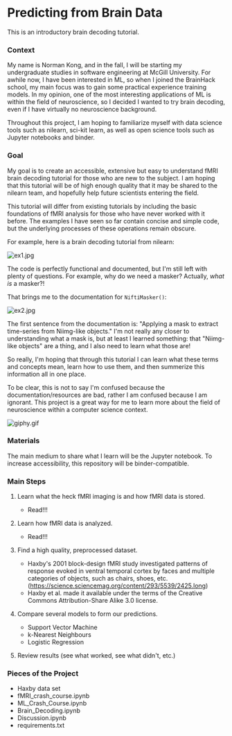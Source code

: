 # Predicting from Brain Data

This is an introductory brain decoding tutorial. 

### Context

My name is Norman Kong, and in the fall, I will be starting my undergraduate studies in software engineering at McGill University. For awhile now, I have been interested in ML, so when I joined the BrainHack school, my main focus was to gain some practical experience training models. In my opinion, one of the most interesting applications of ML is within the field of neuroscience, so I decided I wanted to try brain decoding, even if I have virtually no neuroscience background. 

Throughout this project, I am hoping to familiarize myself with data science tools such as nilearn, sci-kit learn, as well as open science tools such as Jupyter notebooks and binder.

### Goal

My goal is to create an accessible, extensive but easy to understand fMRI brain decoding tutorial for those who are new to the subject. I am hoping that this tutorial will be of high enough quality that it may be shared to the nilearn team, and hopefully help future scientists entering the field. 

This tutorial will differ from existing tutorials by including the basic foundations of fMRI analysis for those who have never worked with it before. The examples I have seen so far contain concise and simple code, but the underlying processes of these operations remain obscure. 

For example, here is a brain decoding tutorial from nilearn:

![ex1.jpg](attachment:ex1.jpg)

The code is perfectly functional and documented, but I'm still left with plenty of questions. For example, why do we need a masker? Actually, *what is* a masker?!

That brings me to the documentation for `NiftiMasker()`:

![ex2.jpg](attachment:ex2.jpg)

The first sentence from the documentation is: "Applying a mask to extract time-series from Niimg-like objects." I'm not really any closer to understanding what a mask is, but at least I learned something: that "Niimg-like objects" are a thing, and I also need to learn what those are! 

So really, I'm hoping that through this tutorial I can learn what these terms and concepts mean, learn how to use them, and then summerize this information all in one place. 

To be clear, this is not to say I'm confused because the documentation/resources are bad, rather I am confused because I am ignorant. This project is a great way for me to learn more about the field of neuroscience within a computer science context.

![giphy.gif](attachment:giphy.gif)

### Materials

The main medium to share what I learn will be the Jupyter notebook. To increase accessibility, this repository will be binder-compatible. 

### Main Steps

1. Learn what the heck fMRI imaging is and how fMRI data is stored.
    - Read!!!

2. Learn how fMRI data is analyzed.
    - Read!!!

3. Find a high quality, preprocessed dataset.
    - Haxby's 2001 block-design fMRI study investigated patterns of response evoked in ventral temporal cortex by faces and multiple categories of objects, such as chairs, shoes, etc. (https://science.sciencemag.org/content/293/5539/2425.long)
    - Haxby et al. made it available under the terms of the Creative Commons Attribution-Share Alike 3.0 license.

4. Compare several models to form our predictions.
    - Support Vector Machine 
    - k-Nearest Neighbours
    - Logistic Regression

5. Review results (see what worked, see what didn't, etc.)

### Pieces of the Project

- Haxby data set
- fMRI_crash_course.ipynb
- ML_Crash_Course.ipynb
- Brain_Decoding.ipynb
- Discussion.ipynb
- requirements.txt


